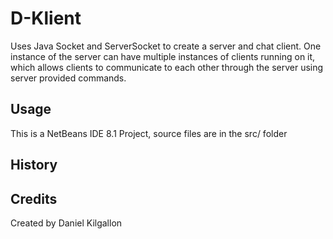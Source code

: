 # D-Klient
Uses Java Socket and ServerSocket to create a server and chat client. One instance of the server can have multiple instances of clients running on it, which allows clients to communicate to each other through the server using server provided commands.

## Usage
This is a NetBeans IDE 8.1 Project, source files are in the src/ folder

## History

## Credits
Created by Daniel Kilgallon
